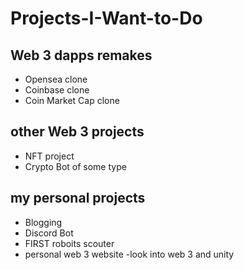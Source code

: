 # Projects-I-Want-to-Do

## Web 3 dapps remakes

- Opensea clone
- Coinbase clone
- Coin Market Cap clone

## other Web 3 projects

- NFT project
- Crypto Bot of some type

## my personal projects

- Blogging
- Discord Bot
- FIRST roboits scouter
- personal web 3 website
-look into web 3 and unity
